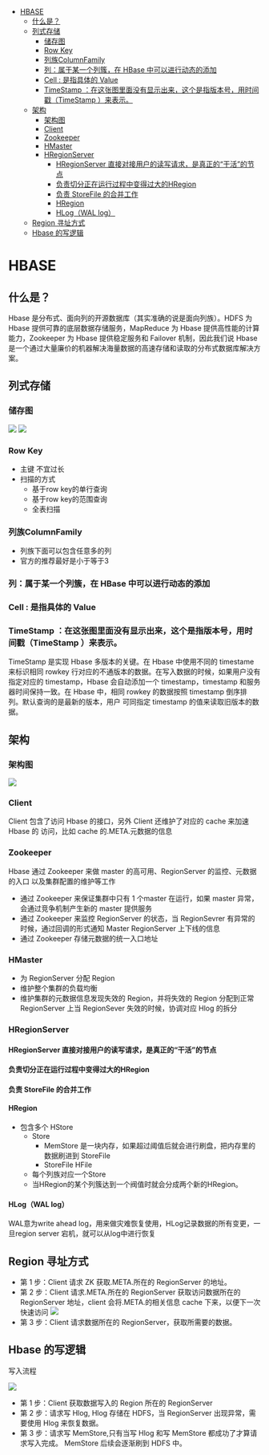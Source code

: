 
* [HBASE](#hbase)
    * [什么是？](#什么是)
    * [列式存储](#列式存储)
        * [储存图](#储存图)
        * [Row Key](#row-key)
        * [列族ColumnFamily](#列族columnfamily)
        * [列：属于某一个列簇，在 HBase 中可以进行动态的添加](#列属于某一个列簇在-hbase-中可以进行动态的添加)
        * [Cell : 是指具体的 Value](#cell--是指具体的-value)
        * [TimeStamp ：在这张图里面没有显示出来，这个是指版本号，用时间戳（TimeStamp ）来表示。](#timestamp-在这张图里面没有显示出来这个是指版本号用时间戳timestamp-来表示)
    * [架构](#架构)
        * [架构图](#架构图)
        * [Client](#client)
        * [Zookeeper](#zookeeper)
        * [HMaster](#hmaster)
        * [HRegionServer](#hregionserver)
            * [HRegionServer 直接对接用户的读写请求，是真正的“干活”的节点](#hregionserver-直接对接用户的读写请求是真正的干活的节点)
            * [负责切分正在运行过程中变得过大的HRegion](#负责切分正在运行过程中变得过大的hregion)
            * [负责 StoreFile 的合并工作](#负责-storefile-的合并工作)
            * [HRegion](#hregion)
            * [HLog（WAL log）](#hlogwal-log)
    * [Region 寻址方式](#region-寻址方式)
    * [Hbase 的写逻辑](#hbase-的写逻辑)

# HBASE
## 什么是？
Hbase 是分布式、面向列的开源数据库（其实准确的说是面向列族）。HDFS 为 Hbase 提供可靠的底层数据存储服务，MapReduce 为 Hbase 提供高性能的计算能力，Zookeeper 为 Hbase 提供稳定服务和 Failover 机制，因此我们说 Hbase 是一个通过大量廉价的机器解决海量数据的高速存储和读取的分布式数据库解决方案。
## 列式存储
### 储存图
![](../img/数据库/HBASE/储存图1.png)
![](../img/数据库/HBASE/储存图2.png)
### Row Key
- 主键 不宜过长
- 扫描的方式
  - 基于row key的单行查询
  - 基于row key的范围查询
  - 全表扫描
### 列族ColumnFamily
- 列族下面可以包含任意多的列
- 官方的推荐最好是小于等于3
### 列：属于某一个列簇，在 HBase 中可以进行动态的添加
### Cell : 是指具体的 Value
### TimeStamp ：在这张图里面没有显示出来，这个是指版本号，用时间戳（TimeStamp ）来表示。
TimeStamp 是实现 Hbase 多版本的关键。在 Hbase 中使用不同的 timestame 来标识相同 rowkey 行对应的不通版本的数据。在写入数据的时候，如果用户没有指定对应的 timestamp，Hbase 会自动添加一个 timestamp，timestamp 和服务器时间保持一致。在
Hbase 中，相同 rowkey 的数据按照 timestamp 倒序排列。默认查询的是最新的版本，用户 可同指定 timestamp 的值来读取旧版本的数据。
## 架构
### 架构图
![](../img/数据库/HBASE/架构图.png)
### Client
Client 包含了访问 Hbase 的接口，另外 Client 还维护了对应的 cache 来加速 Hbase 的 访问，比如 cache 的.META.元数据的信息
### Zookeeper
Hbase 通过 Zookeeper 来做 master 的高可用、RegionServer 的监控、元数据的入口 以及集群配置的维护等工作
- 通过 Zookeeper 来保证集群中只有 1 个master 在运行，如果 master 异常，会通过竞争机制产生新的 master 提供服务
- 通过 Zookeeper 来监控 RegionServer 的状态，当 RegionSevrer 有异常的时候，通过回调的形式通知 Master RegionServer 上下线的信息
- 通过 Zookeeper 存储元数据的统一入口地址
### HMaster
- 为 RegionServer 分配 Region
- 维护整个集群的负载均衡
- 维护集群的元数据信息发现失效的 Region，并将失效的 Region 分配到正常RegionServer 上当 RegionSever 失效的时候，协调对应 Hlog 的拆分
### HRegionServer
#### HRegionServer 直接对接用户的读写请求，是真正的“干活”的节点
#### 负责切分正在运行过程中变得过大的HRegion
#### 负责 StoreFile 的合并工作
#### HRegion
- 包含多个 HStore
  - Store
    - MemStore 是一块内存，如果超过阈值后就会进行刷盘，把内存里的数据刷进到 StoreFile
    - StoreFile HFile
  - 每个列族对应一个Store
  - 当HRegion的某个列簇达到一个阀值时就会分成两个新的HRegion。
#### HLog（WAL log）
WAL意为write ahead log，用来做灾难恢复使用，HLog记录数据的所有变更，一旦region server 宕机，就可以从log中进行恢复
## Region 寻址方式
- 第 1 步：Client 请求 ZK 获取.META.所在的 RegionServer 的地址。
- 第 2 步：Client 请求.META.所在的 RegionServer 获取访问数据所在的 RegionServer 地址，client 会将.META.的相关信息 cache 下来，以便下一次快速访问
  ![](../img/数据库/HBASE/region寻址方式.png)
- 第 3 步：Client 请求数据所在的 RegionServer，获取所需要的数据。
## Hbase 的写逻辑	
写入流程

![](../img/数据库/HBASE/HBASE写入逻辑.png)
- 第 1 步：Client 获取数据写入的 Region 所在的 RegionServer
- 第 2 步：请求写 Hlog, Hlog 存储在 HDFS，当 RegionServer 出现异常，需要使用 Hlog 来恢复数据。
- 第 3 步：请求写 MemStore,只有当写 Hlog 和写 MemStore 都成功了才算请求写入完成。 MemStore 后续会逐渐刷到 HDFS 中。
